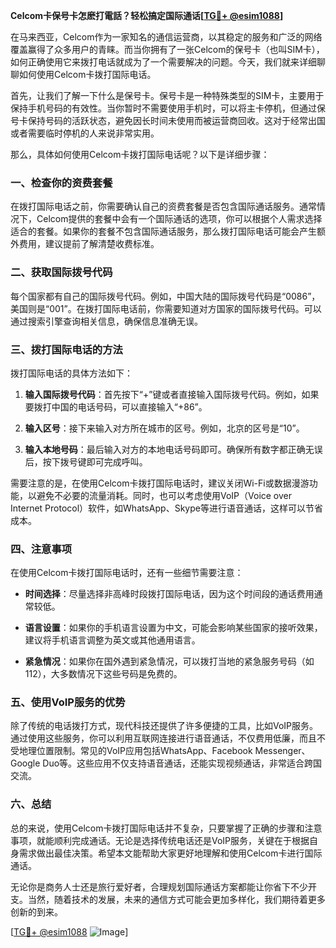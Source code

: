 **Celcom卡保号卡怎麽打電話？轻松搞定国际通话[[TG💪+ @esim1088](https://t.me/s/esim1088)]**

在马来西亚，Celcom作为一家知名的通信运营商，以其稳定的服务和广泛的网络覆盖赢得了众多用户的青睐。而当你拥有了一张Celcom的保号卡（也叫SIM卡），如何正确使用它来拨打电话就成为了一个需要解决的问题。今天，我们就来详细聊聊如何使用Celcom卡拨打国际电话。

首先，让我们了解一下什么是保号卡。保号卡是一种特殊类型的SIM卡，主要用于保持手机号码的有效性。当你暂时不需要使用手机时，可以将主卡停机，但通过保号卡保持号码的活跃状态，避免因长时间未使用而被运营商回收。这对于经常出国或者需要临时停机的人来说非常实用。

那么，具体如何使用Celcom卡拨打国际电话呢？以下是详细步骤：

### 一、检查你的资费套餐

在拨打国际电话之前，你需要确认自己的资费套餐是否包含国际通话服务。通常情况下，Celcom提供的套餐中会有一个国际通话的选项，你可以根据个人需求选择适合的套餐。如果你的套餐不包含国际通话服务，那么拨打国际电话可能会产生额外费用，建议提前了解清楚收费标准。

### 二、获取国际拨号代码

每个国家都有自己的国际拨号代码。例如，中国大陆的国际拨号代码是“0086”，美国则是“001”。在拨打国际电话前，你需要知道对方国家的国际拨号代码。可以通过搜索引擎查询相关信息，确保信息准确无误。

### 三、拨打国际电话的方法

拨打国际电话的具体方法如下：

1. **输入国际拨号代码**：首先按下“+”键或者直接输入国际拨号代码。例如，如果要拨打中国的电话号码，可以直接输入“+86”。
   
2. **输入区号**：接下来输入对方所在城市的区号。例如，北京的区号是“10”。

3. **输入本地号码**：最后输入对方的本地电话号码即可。确保所有数字都正确无误后，按下拨号键即可完成呼叫。

需要注意的是，在使用Celcom卡拨打国际电话时，建议关闭Wi-Fi或数据漫游功能，以避免不必要的流量消耗。同时，也可以考虑使用VoIP（Voice over Internet Protocol）软件，如WhatsApp、Skype等进行语音通话，这样可以节省成本。

### 四、注意事项

在使用Celcom卡拨打国际电话时，还有一些细节需要注意：

- **时间选择**：尽量选择非高峰时段拨打国际电话，因为这个时间段的通话费用通常较低。
  
- **语言设置**：如果你的手机语言设置为中文，可能会影响某些国家的接听效果，建议将手机语言调整为英文或其他通用语言。

- **紧急情况**：如果你在国外遇到紧急情况，可以拨打当地的紧急服务号码（如112），大多数情况下这些号码是免费的。

### 五、使用VoIP服务的优势

除了传统的电话拨打方式，现代科技还提供了许多便捷的工具，比如VoIP服务。通过使用这些服务，你可以利用互联网连接进行语音通话，不仅费用低廉，而且不受地理位置限制。常见的VoIP应用包括WhatsApp、Facebook Messenger、Google Duo等。这些应用不仅支持语音通话，还能实现视频通话，非常适合跨国交流。

### 六、总结

总的来说，使用Celcom卡拨打国际电话并不复杂，只要掌握了正确的步骤和注意事项，就能顺利完成通话。无论是选择传统电话还是VoIP服务，关键在于根据自身需求做出最佳决策。希望本文能帮助大家更好地理解和使用Celcom卡进行国际通话。

无论你是商务人士还是旅行爱好者，合理规划国际通话方案都能让你省下不少开支。当然，随着技术的发展，未来的通信方式可能会更加多样化，我们期待着更多创新的到来。

[[TG💪+ @esim1088](https://t.me/s/esim1088) ![Image](https://i.postimg.cc/4NQfJmqS/Snipaste-2025-05-13-00-14-12.png)]